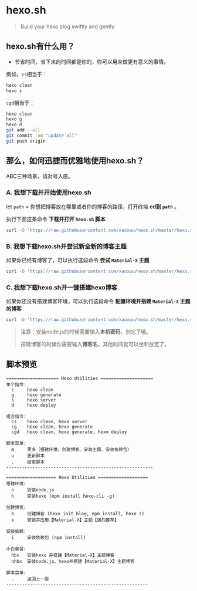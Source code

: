 # hexo.sh

> Build your hexo blog swiftly and gently.

## hexo.sh有什么用？

- 节省时间，省下来的时间都是你的，你可以用来做更有意义的事情。

例如，`cs`相当于：
```bash
hexo clean
hexo s
```

`cgd`相当于：
```bash
hexo clean
hexo g
hexo d
git add --all
git commit -am "update all"
git push origin
```

## 那么，如何迅捷而优雅地使用hexo.sh？

ABC三种场景，请对号入座。

### A. 我想下载并开始使用hexo.sh

let `path` = 你想把博客放在哪里或者你的博客的路径，打开终端 **cd到 `path`** 。

执行下面这条命令 **下载并打开 `hexo.sh` 脚本**

```bash
curl -O 'https://raw.githubusercontent.com/xaoxuu/hexo.sh/master/hexo.sh' -# && chmod 777 hexo.sh && . hexo.sh
```

### B. 我想下载hexo.sh并尝试新全新的博客主题

如果你已经有博客了，可以执行这段命令 **尝试 `Material-X` 主题**

```bash
curl -O 'https://raw.githubusercontent.com/xaoxuu/hexo.sh/master/hexo.sh' -# && chmod 777 hexo.sh && . hexo.sh m x
```

### C. 我想下载hexo.sh并一键搭建hexo博客

如果你还没有搭建博客环境，可以执行这段命令 **配置环境并搭建 `Material-X` 主题的博客**

```bash
curl -O 'https://raw.githubusercontent.com/xaoxuu/hexo.sh/master/hexo.sh' -# && chmod 777 hexo.sh && . hexo.sh m nhbx
```

> 注意：安装node.js的时候需要输入**本机密码**，别忘了哦。
>
> 搭建博客的时候你需要输入**博客名**，其他时间就可以坐和放宽了。


## 脚本预览

```
==================== Hexo Utilities ====================
单个指令:
  c     hexo clean
  g     hexo generate
  s     hexo server
  d     hexo deploy

组合指令:
  cs    hexo clean, hexo server
  cg    hexo clean, hexo generate
  cgd   hexo clean, hexo generate, hexo deploy

脚本菜单:
  m     更多（搭建环境、创建博客、安装主题、安装依赖包）
  u     更新脚本
  .     结束脚本
--------------------------------------------------------
```

```
=================== Hexo Utilities ===================
搭建环境:
  n     安装node.js
  h     安装hexo (npm install hexo-cli -g)

创建博客:
  b     创建博客 (hexo init blog, npm install, hexo s)
  x     安装并应用【Material-X】主题【强烈推荐】

安装依赖:
  i     安装依赖包 (npm install)

小白套餐:
  hbx   安装hexo 并搭建【Material-X】主题博客
  nhbx  安装node.js、hexo并搭建【Material-X】主题博客

脚本菜单:
  .     返回上一层
------------------------------------------------------
```

  
